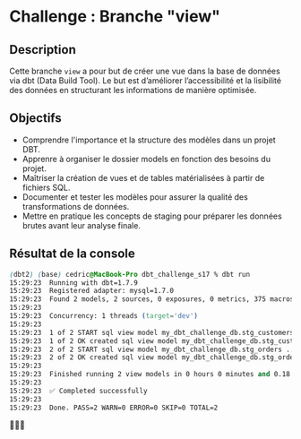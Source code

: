 # Challenge : Branche "view"

## Description
Cette branche `view` a pour but de créer une vue dans la base de données via dbt (Data Build Tool). Le but est d’améliorer l’accessibilité et la lisibilité des données en structurant les informations de manière optimisée.

## Objectifs

- Comprendre l'importance et la structure des modèles dans un projet DBT.
- Apprenre à organiser le dossier models en fonction des besoins du projet.
- Maîtriser la création de vues et de tables matérialisées à partir de fichiers SQL.
- Documenter et tester les modèles pour assurer la qualité des transformations de données.
- Mettre en pratique les concepts de staging pour préparer les données brutes avant leur analyse finale.

## Résultat de la console

```css
(dbt2) (base) cedric@MacBook-Pro dbt_challenge_s17 % dbt run
15:29:23  Running with dbt=1.7.9
15:29:23  Registered adapter: mysql=1.7.0
15:29:23  Found 2 models, 2 sources, 0 exposures, 0 metrics, 375 macros, 0 groups, 0 semantic models
15:29:23  
15:29:23  Concurrency: 1 threads (target='dev')
15:29:23  
15:29:23  1 of 2 START sql view model my_dbt_challenge_db.stg_customers .................. [RUN]
15:29:23  1 of 2 OK created sql view model my_dbt_challenge_db.stg_customers ............. [SUCCESS 0 in 0.06s]
15:29:23  2 of 2 START sql view model my_dbt_challenge_db.stg_orders ..................... [RUN]
15:29:23  2 of 2 OK created sql view model my_dbt_challenge_db.stg_orders ................ [SUCCESS 0 in 0.03s]
15:29:23  
15:29:23  Finished running 2 view models in 0 hours 0 minutes and 0.18 seconds (0.18s).
15:29:23  
15:29:23  ✅ Completed successfully
15:29:23  
15:29:23  Done. PASS=2 WARN=0 ERROR=0 SKIP=0 TOTAL=2
```

🎉🎉🎉
